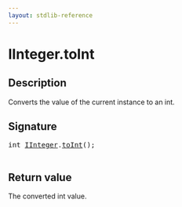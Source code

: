 ```yaml
---
layout: stdlib-reference
---
```


# IInteger\.toInt

## Description

Converts the value of the current instance to an <span class='code'><span class="code_keyword">int</span></span>.



## Signature 

<pre>
<span class="code_keyword">int</span> <a href="../index.html" class="code_type">IInteger</a>.<a href=".html">toInt</a>();

</pre>

## Return value
The converted <span class='code'><span class="code_keyword">int</span></span> value.


